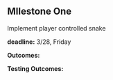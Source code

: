 ## MIlestone One

Implement player controlled snake

**deadline:** 3/28, Friday

**Outcomes:**


**Testing Outcomes:**
